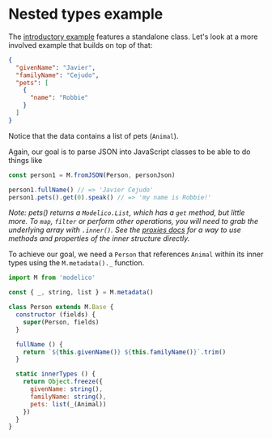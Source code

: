 # Nested types example

The [introductory example](../README.md#introduction) features a standalone
class. Let's look at a more involved example that builds on top of that:

```JSON
{
  "givenName": "Javier",
  "familyName": "Cejudo",
  "pets": [
    {
      "name": "Robbie"
    }
  ]
}
```

Notice that the data contains a list of pets (`Animal`).

Again, our goal is to parse JSON into JavaScript classes to be able to do
things like

```js
const person1 = M.fromJSON(Person, personJson)

person1.fullName() // => 'Javier Cejudo'
person1.pets().get(0).speak() // => 'my name is Robbie!'
```

*Note: pets() returns a `Modelico.List`, which has a `get` method, but little
more. To `map`, `filter` or perform other operations, you will need to grab
the underlying array with `.inner()`. See the
[proxies docs](/docs/advanced/proxies) for a way to use methods and properties of
the inner structure directly.*

To achieve our goal, we need a `Person` that references `Animal` within its
inner types using the `M.metadata()._` function.

```js
import M from 'modelico'

const { _, string, list } = M.metadata()

class Person extends M.Base {
  constructor (fields) {
    super(Person, fields)
  }

  fullName () {
    return `${this.givenName()} ${this.familyName()}`.trim()
  }

  static innerTypes () {
    return Object.freeze({
      givenName: string(),
      familyName: string(),
      pets: list(_(Animal))
    })
  }
}
```
